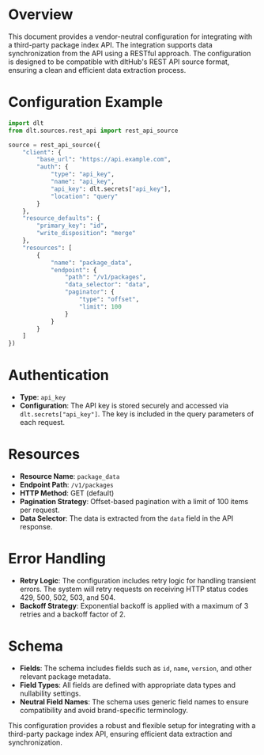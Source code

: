 # Overview

This document provides a vendor-neutral configuration for integrating with a third-party package index API. The integration supports data synchronization from the API using a RESTful approach. The configuration is designed to be compatible with dltHub's REST API source format, ensuring a clean and efficient data extraction process.

# Configuration Example

```python
import dlt
from dlt.sources.rest_api import rest_api_source

source = rest_api_source({
    "client": {
        "base_url": "https://api.example.com",
        "auth": {
            "type": "api_key",
            "name": "api_key",
            "api_key": dlt.secrets["api_key"],
            "location": "query"
        }
    },
    "resource_defaults": {
        "primary_key": "id",
        "write_disposition": "merge"
    },
    "resources": [
        {
            "name": "package_data",
            "endpoint": {
                "path": "/v1/packages",
                "data_selector": "data",
                "paginator": {
                    "type": "offset",
                    "limit": 100
                }
            }
        }
    ]
})
```

# Authentication

- **Type**: `api_key`
- **Configuration**: The API key is stored securely and accessed via `dlt.secrets["api_key"]`. The key is included in the query parameters of each request.

# Resources

- **Resource Name**: `package_data`
- **Endpoint Path**: `/v1/packages`
- **HTTP Method**: GET (default)
- **Pagination Strategy**: Offset-based pagination with a limit of 100 items per request.
- **Data Selector**: The data is extracted from the `data` field in the API response.

# Error Handling

- **Retry Logic**: The configuration includes retry logic for handling transient errors. The system will retry requests on receiving HTTP status codes 429, 500, 502, 503, and 504.
- **Backoff Strategy**: Exponential backoff is applied with a maximum of 3 retries and a backoff factor of 2.

# Schema

- **Fields**: The schema includes fields such as `id`, `name`, `version`, and other relevant package metadata.
- **Field Types**: All fields are defined with appropriate data types and nullability settings.
- **Neutral Field Names**: The schema uses generic field names to ensure compatibility and avoid brand-specific terminology.

This configuration provides a robust and flexible setup for integrating with a third-party package index API, ensuring efficient data extraction and synchronization.